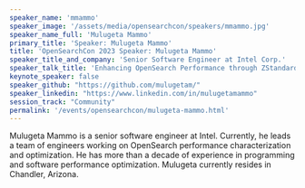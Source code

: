 ```yaml
---
speaker_name: 'mmammo'
speaker_image: '/assets/media/opensearchcon/speakers/mmammo.jpg'
speaker_name_full: 'Mulugeta Mammo'
primary_title: 'Speaker: Mulugeta Mammo'
title: 'OpenSearchCon 2023 Speaker: Mulugeta Mammo'
speaker_title_and_company: 'Senior Software Engineer at Intel Corp.'
speaker_talk_title: 'Enhancing OpenSearch Performance through ZStandard Compression'
keynote_speaker: false
speaker_github: "https://github.com/mulugetam/"
speaker_linkedin: "https://www.linkedin.com/in/mulugetamammo"
session_track: "Community"
permalink: '/events/opensearchcon/mulugeta-mammo.html'
---
```


Mulugeta Mammo is a senior software engineer at Intel. Currently, he leads a team of engineers working on OpenSearch performance characterization and optimization. He has more than a decade of experience in programming and software performance optimization. Mulugeta currently resides in Chandler, Arizona.

